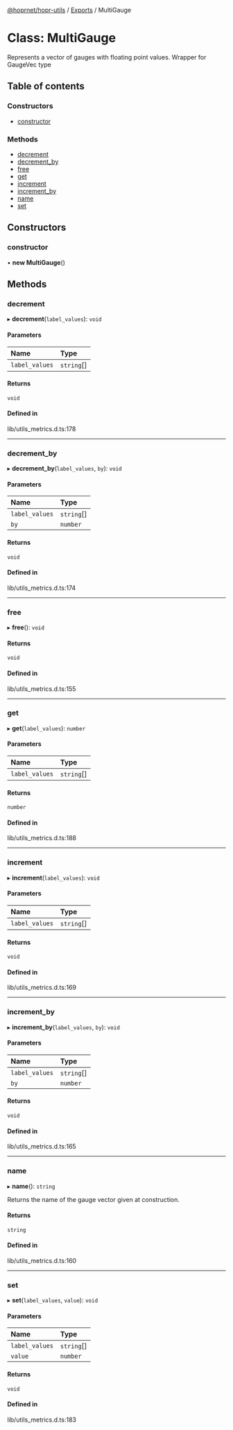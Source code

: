 [@hoprnet/hopr-utils](../README.md) / [Exports](../modules.md) / MultiGauge

# Class: MultiGauge

Represents a vector of gauges with floating point values.
Wrapper for GaugeVec type

## Table of contents

### Constructors

- [constructor](MultiGauge.md#constructor)

### Methods

- [decrement](MultiGauge.md#decrement)
- [decrement\_by](MultiGauge.md#decrement_by)
- [free](MultiGauge.md#free)
- [get](MultiGauge.md#get)
- [increment](MultiGauge.md#increment)
- [increment\_by](MultiGauge.md#increment_by)
- [name](MultiGauge.md#name)
- [set](MultiGauge.md#set)

## Constructors

### constructor

• **new MultiGauge**()

## Methods

### decrement

▸ **decrement**(`label_values`): `void`

#### Parameters

| Name | Type |
| :------ | :------ |
| `label_values` | `string`[] |

#### Returns

`void`

#### Defined in

lib/utils_metrics.d.ts:178

___

### decrement\_by

▸ **decrement_by**(`label_values`, `by`): `void`

#### Parameters

| Name | Type |
| :------ | :------ |
| `label_values` | `string`[] |
| `by` | `number` |

#### Returns

`void`

#### Defined in

lib/utils_metrics.d.ts:174

___

### free

▸ **free**(): `void`

#### Returns

`void`

#### Defined in

lib/utils_metrics.d.ts:155

___

### get

▸ **get**(`label_values`): `number`

#### Parameters

| Name | Type |
| :------ | :------ |
| `label_values` | `string`[] |

#### Returns

`number`

#### Defined in

lib/utils_metrics.d.ts:188

___

### increment

▸ **increment**(`label_values`): `void`

#### Parameters

| Name | Type |
| :------ | :------ |
| `label_values` | `string`[] |

#### Returns

`void`

#### Defined in

lib/utils_metrics.d.ts:169

___

### increment\_by

▸ **increment_by**(`label_values`, `by`): `void`

#### Parameters

| Name | Type |
| :------ | :------ |
| `label_values` | `string`[] |
| `by` | `number` |

#### Returns

`void`

#### Defined in

lib/utils_metrics.d.ts:165

___

### name

▸ **name**(): `string`

Returns the name of the gauge vector given at construction.

#### Returns

`string`

#### Defined in

lib/utils_metrics.d.ts:160

___

### set

▸ **set**(`label_values`, `value`): `void`

#### Parameters

| Name | Type |
| :------ | :------ |
| `label_values` | `string`[] |
| `value` | `number` |

#### Returns

`void`

#### Defined in

lib/utils_metrics.d.ts:183
